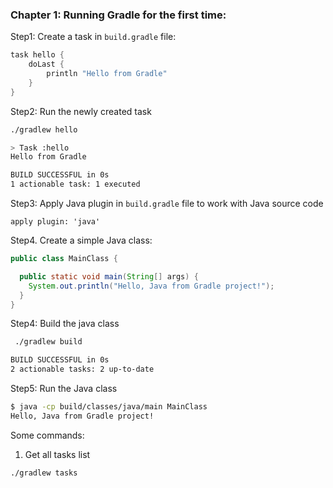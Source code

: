### Chapter 1: Running Gradle for the first time:

Step1: Create a task in `build.gradle` file:

```groovy
task hello {
    doLast {
        println "Hello from Gradle"
    }
}
```

Step2: Run the newly created task
```bash
./gradlew hello 

> Task :hello
Hello from Gradle

BUILD SUCCESSFUL in 0s
1 actionable task: 1 executed
```

Step3: Apply Java plugin in `build.gradle` file to work with Java source code

`apply plugin: 'java'`

Step4. Create a simple Java class:

```java
public class MainClass {

  public static void main(String[] args) {
    System.out.println("Hello, Java from Gradle project!");
  }
}
```

Step4: Build the java class
```bash
 ./gradlew build

BUILD SUCCESSFUL in 0s
2 actionable tasks: 2 up-to-date
```

Step5: Run the Java class
```bash
$ java -cp build/classes/java/main MainClass
Hello, Java from Gradle project!
```

Some commands:

1. Get all tasks list
```bash
./gradlew tasks 
```

